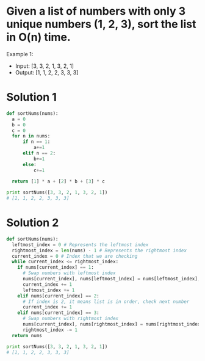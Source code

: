 # Given a list of numbers with only 3 unique numbers (1, 2, 3), sort the list in O(n) time.

Example 1:
* Input: [3, 3, 2, 1, 3, 2, 1]
* Output: [1, 1, 2, 2, 3, 3, 3]

# Solution 1

```python
def sortNums(nums):
  a = 0
  b = 0
  c = 0
  for n in nums:
      if n == 1:
          a+=1
      elif n == 2:
          b+=1
      else:
          c+=1
     
  return [1] * a + [2] * b + [3] * c

print sortNums([3, 3, 2, 1, 3, 2, 1])
# [1, 1, 2, 2, 3, 3, 3]
```
# Solution 2
```python
def sortNums(nums):
  leftmost_index = 0 # Represents the leftmost index
  rightmost_index = len(nums) - 1 # Represents the rightmost index
  current_index = 0 # Index that we are checking
  while current_index <= rightmost_index:
    if nums[current_index] == 1:
      # Swap numbers with leftmost index
      nums[current_index], nums[leftmost_index] = nums[leftmost_index], nums[current_index]
      current_index += 1
      leftmost_index += 1
    elif nums[current_index] == 2:
      # If index is 2, it means list is in order, check next number
      current_index += 1
    elif nums[current_index] == 3:
      # Swap numbers with rightmost index
      nums[current_index], nums[rightmost_index] = nums[rightmost_index], nums[current_index]
      rightmost_index -= 1
  return nums

print sortNums([3, 3, 2, 1, 3, 2, 1])
# [1, 1, 2, 2, 3, 3, 3]
```
